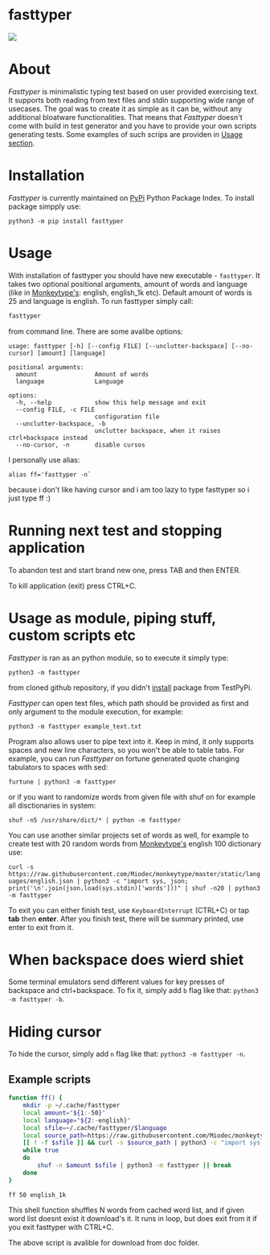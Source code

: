 # fasttyper
[![](https://github.com/ickyicky/fasttyper/blob/main/doc/fasttyper.gif?raw=true)](https://github.com/ickyicky/fasttyper)

# About

_Fasttyper_ is minimalistic typing test based on user provided exercising text. It supports both reading from text files and stdin supporting wide range of usecases. The goal was to create it as simple as it can be, without any additional bloatware functionalities. That means that _Fasttyper_ doesn't come with build in test generator and you have to provide your own scripts generating tests. Some examples of such scrips are providen in [Usage section](#usage).

# Installation

_Fasttyper_ is currently maintained on [PyPi](https://pypi.org/) Python Package Index. To install package simpply use:

`python3 -m pip install fasttyper`

# Usage

With installation of fasttyper you should have new executable - `fasttyper`. It takes two optional positional arguments, amount of words and language (like in [Monkeytype's](https://github.com/Miodec/monkeytype): english, english_1k etc). Default amount of words is 25 and language is english. To run fasttyper simply call:

```bash
fasttyper
```

from command line. There are some avalibe options:

```
usage: fasttyper [-h] [--config FILE] [--unclutter-backspace] [--no-cursor] [amount] [language]

positional arguments:
  amount                Amount of words
  language              Language

options:
  -h, --help            show this help message and exit
  --config FILE, -c FILE
                        configuration file
  --unclutter-backspace, -b
                        unclutter backspace, when it raises ctrl+backspace instead
  --no-cursor, -n       disable cursos
```

I personally use alias:

```
alias ff='fasttyper -n`
```

because i don't like having cursor and i am too lazy to type fasttyper so i just type ff :)

# Running next test and stopping application

To abandon test and start brand new one, press TAB and then ENTER.

To kill application (exit) press CTRL+C.

# Usage as module, piping stuff, custom scripts etc

_Fasttyper_ is ran as an python module, so to execute it simply type:

`python3 -m fasttyper`

from cloned github repository, if you didn't [install](#installation) package from TestPyPi. 

_Fasttyper_ can open text files, which path should be provided as first and only argument to the module execution, for example:

`python3 -m fasttyper example_text.txt`

Program also allows user to pipe text into it. Keep in mind, it only supports spaces and new line characters, so you won't be able to table tabs. For example, you can run _Fasttyper_ on fortune generated quote changing tabulators to spaces with sed:

`furtune | python3 -m fasttyper`

or if you want to randomize words from given file with shuf on for example all disctionaries in system:

`shuf -n5 /usr/share/dict/* | python -m fasttyper`

You can use another similar projects set of words as well, for example to create test with 20 random words from [Monkeytype's](https://github.com/Miodec/monkeytype) english 100 dictionary use:

`curl -s https://raw.githubusercontent.com/Miodec/monkeytype/master/static/languages/english.json | python3 -c "import sys, json; print('\n'.join(json.load(sys.stdin)['words']))" | shuf -n20 | python3 -m fasttyper`

To exit you can either finish test, use `KeyboardInterrupt` (CTRL+C) or tap **tab** then **enter**. After you finish test, there will be summary printed, use enter to exit from it.

# When backspace does wierd shiet

Some terminal emulators send different values for key presses of backspace and ctrl+backspace. To fix it, simply add `b` flag like that: `python3 -m fasttyper -b`.

# Hiding cursor

To hide the cursor, simply add `n` flag like that: `python3 -m fasttyper -n`.

## Example scripts

```sh
function ff() {
	mkdir -p ~/.cache/fasttyper
	local amount="${1:-50}"
	local language="${2:-english}"
	local sfile=~/.cache/fasttyper/$language
	local source_path=https://raw.githubusercontent.com/Miodec/monkeytype/master/static/languages/$language.json
	[[ ! -f $sfile ]] && curl -s $source_path | python3 -c "import sys, json; print('\n'.join(json.load(sys.stdin)['words']))" > $sfile
	while true
	do
		shuf -n $amount $sfile | python3 -m fasttyper || break
	done
}
```
`ff 50 english_1k`

This shell function shuffles N words from cached word list, and if given word list doesnt exist it download's it. It runs in loop, but does exit from it if you exit fasttyper with CTRL+C.

The above script is avalible for download from doc folder.
